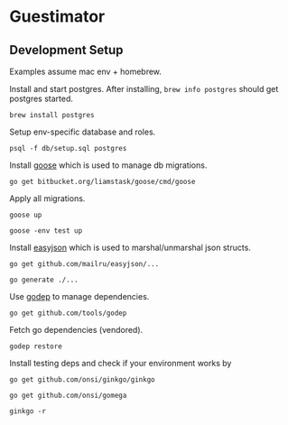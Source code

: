 # Guestimator

## Development Setup

Examples assume mac env + homebrew.

Install and start postgres.
After installing, `brew info postgres` should get postgres started.

`brew install postgres`

Setup env-specific database and roles.

`psql -f db/setup.sql postgres`

Install [goose](https://bitbucket.org/liamstask/goose/) which is used to manage db migrations.

`go get bitbucket.org/liamstask/goose/cmd/goose`

Apply all migrations.

`goose up`

`goose -env test up`

Install [easyjson](https://github.com/mailru/easyjson) which is used to marshal/unmarshal
json structs.

`go get github.com/mailru/easyjson/...`

`go generate ./...`

Use [godep](https://github.com/tools/godep) to manage dependencies.

`go get github.com/tools/godep`

Fetch go dependencies (vendored).

`godep restore`

Install testing deps and check if your environment works by

`go get github.com/onsi/ginkgo/ginkgo`

`go get github.com/onsi/gomega`

`ginkgo -r`
